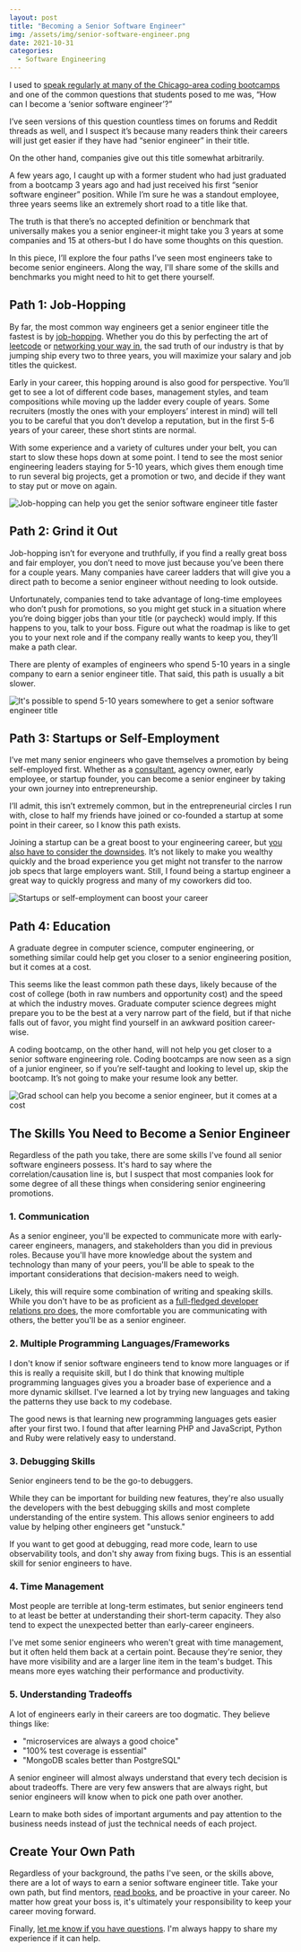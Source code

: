 ```yaml
---
layout: post
title: "Becoming a Senior Software Engineer"
img: /assets/img/senior-software-engineer.png
date: 2021-10-31
categories:
  - Software Engineering
---
```


I used to [speak regularly at many of the Chicago-area coding bootcamps](https://www.karllhughes.com/posts/graduate-code-bootcamp) and one of the common questions that students posed to me was, “How can I become a ‘senior software engineer’?”

I’ve seen versions of this question countless times on forums and Reddit threads as well, and I suspect it’s because many readers think their careers will just get easier if they have had “senior engineer” in their title.

On the other hand, companies give out this title somewhat arbitrarily.

A few years ago, I caught up with a former student who had just graduated from a bootcamp 3 years ago and had just received his first “senior software engineer” position. While I’m sure he was a standout employee, three years seems like an extremely short road to a title like that.

The truth is that there’s no accepted definition or benchmark that universally makes you a senior engineer-it might take you 3 years at some companies and 15 at others-but I do have some thoughts on this question.

In this piece, I’ll explore the four paths I’ve seen most engineers take to become senior engineers. Along the way, I'll share some of the skills and benchmarks you might need to hit to get there yourself.

## Path 1: Job-Hopping

By far, the most common way engineers get a senior engineer title the fastest is by [job-hopping](https://www.forbes.com/sites/jacquelynsmith/2013/03/08/the-pros-and-cons-of-job-hopping/?sh=2c3e18e247be). Whether you do this by perfecting the art of [leetcode](https://medium.com/@teamblind/about-leetcode-and-the-recruiting-process-in-silicon-valley-d91eab67106) or [networking your way in](https://www.karllhughes.com/posts/the-key-to-networking-keeping-in-touch), the sad truth of our industry is that by jumping ship every two to three years, you will maximize your salary and job titles the quickest.

Early in your career, this hopping around is also good for perspective. You’ll get to see a lot of different code bases, management styles, and team compositions while moving up the ladder every couple of years. Some recruiters (mostly the ones with your employers’ interest in mind) will tell you to be careful that you don’t develop a reputation, but in the first 5-6 years of your career, these short stints are normal.

With some experience and a variety of cultures under your belt, you can start to slow these hops down at some point. I tend to see the most senior engineering leaders staying for 5-10 years, which gives them enough time to run several big projects, get a promotion or two, and decide if they want to stay put or move on again.

![Job-hopping can help you get the senior software engineer title faster](https://i.imgur.com/4tnpfIo.png)

## Path 2: Grind it Out

Job-hopping isn’t for everyone and truthfully, if you find a really great boss and fair employer, you don’t need to move just because you’ve been there for a couple years. Many companies have career ladders that will give you a direct path to become a senior engineer without needing to look outside.

Unfortunately, companies tend to take advantage of long-time employees who don’t push for promotions, so you might get stuck in a situation where you’re doing bigger jobs than your title (or paycheck) would imply. If this happens to you, talk to your boss. Figure out what the roadmap is like to get you to your next role and if the company really wants to keep you, they’ll make a path clear.

There are plenty of examples of engineers who spend 5-10 years in a single company to earn a senior engineer title. That said, this path is usually a bit slower.

![It's possible to spend 5-10 years somewhere to get a senior software engineer title](https://i.imgur.com/xu24gFn.png)

## Path 3: Startups or Self-Employment

I’ve met many senior engineers who gave themselves a promotion by being self-employed first. Whether as a [consultant](https://www.karllhughes.com/posts/startup-consulting), agency owner, early employee, or startup founder, you can become a senior engineer by taking your own journey into entrepreneurship.

I’ll admit, this isn’t extremely common, but in the entrepreneurial circles I run with, close to half my friends have joined or co-founded a startup at some point in their career, so I know this path exists.

Joining a startup can be a great boost to your engineering career, but [you also have to consider the downsides](https://www.karllhughes.com/posts/myths-working-engineer-startup). It’s not likely to make you wealthy quickly and the broad experience you get might not transfer to the narrow job specs that large employers want. Still, I found being a startup engineer a great way to quickly progress and many of my coworkers did too.

![Startups or self-employment can boost your career](https://i.imgur.com/EHE3b1g.png)

## Path 4: Education

A graduate degree in computer science, computer engineering, or something similar could help get you closer to a senior engineering position, but it comes at a cost.

This seems like the least common path these days, likely because of the cost of college (both in raw numbers and opportunity cost) and the speed at which the industry moves. Graduate computer science degrees might prepare you to be the best at a very narrow part of the field, but if that niche falls out of favor, you might find yourself in an awkward position career-wise.

A coding bootcamp, on the other hand, will not help you get closer to a senior software engineering role. Coding bootcamps are now seen as a sign of a junior engineer, so if you’re self-taught and looking to level up, skip the bootcamp. It’s not going to make your resume look any better.

![Grad school can help you become a senior engineer, but it comes at a cost](https://i.imgur.com/d6cUcPY.png)

## The Skills You Need to Become a Senior Engineer

Regardless of the path you take, there are some skills I've found all senior software engineers possess. It's hard to say where the correlation/causation line is, but I suspect that most companies look for some degree of all these things when considering senior engineering promotions.

### 1. Communication

As a senior engineer, you'll be expected to communicate more with early-career engineers, managers, and stakeholders than you did in previous roles. Because you'll have more knowledge about the system and technology than many of your peers, you'll be able to speak to the important considerations that decision-makers need to weigh.

Likely, this will require some combination of writing and speaking skills. While you don't have to be as proficient as a [full-fledged developer relations pro does](https://devrelcareers.com/), the more comfortable you are communicating with others, the better you'll be as a senior engineer.

### 2. Multiple Programming Languages/Frameworks

I don't know if senior software engineers tend to know more languages or if this is really a requisite skill, but I do think that knowing multiple programming languages gives you a broader base of experience and a more dynamic skillset. I've learned a lot by trying new languages and taking the patterns they use back to my codebase.

The good news is that learning new programming languages gets easier after your first two. I found that after learning PHP and JavaScript, Python and Ruby were relatively easy to understand.

### 3. Debugging Skills

Senior engineers tend to be the go-to debuggers.

While they can be important for building new features, they're also usually the developers with the best debugging skills and most complete understanding of the entire system. This allows senior engineers to add value by helping other engineers get "unstuck."

If you want to get good at debugging, read more code, learn to use observability tools, and don't shy away from fixing bugs. This is an essential skill for senior engineers to have.

### 4. Time Management

Most people are terrible at long-term estimates, but senior engineers tend to at least be better at understanding their short-term capacity. They also tend to expect the unexpected better than early-career engineers.

I've met some senior engineers who weren't great with time management, but it often held them back at a certain point. Because they're senior, they have more visibility and are a larger line item in the team's budget. This means more eyes watching their performance and productivity.

### 5. Understanding Tradeoffs

A lot of engineers early in their careers are too dogmatic. They believe things like:

- "microservices are always a good choice"
- "100% test coverage is essential"
- "MongoDB scales better than PostgreSQL"

A senior engineer will almost always understand that every tech decision is about tradeoffs. There are very few answers that are always right, but senior engineers will know when to pick one path over another.

Learn to make both sides of important arguments and pay attention to the business needs instead of just the technical needs of each project.

## Create Your Own Path

Regardless of your background, the paths I've seen, or the skills above, there are a lot of ways to earn a senior software engineer title. Take your own path, but find mentors, [read books](https://www.karllhughes.com/posts/software-engineering-books), and be proactive in your career. No matter how great your boss is, it's ultimately your responsibility to keep your career moving forward.

Finally, [let me know if you have questions](https://twitter.com/KarlLHughes). I'm always happy to share my experience if it can help.
